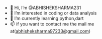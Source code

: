 - 👋 Hi, I’m @ABHISHEKSHARMA231
- 👀 I’m interested in coding or data analysis
- 🌱 I’m currently learning python,dart
- 📫 if you want to contact me the mail me at(abhisheksharma97233@gmail.com)

<!---
ABHISHEKSHARMA231/ABHISHEKSHARMA231 is a ✨ special ✨ repository because its `README.md` (this file) appears on your GitHub profile.
You can click the Preview link to take a look at your changes.
--->
